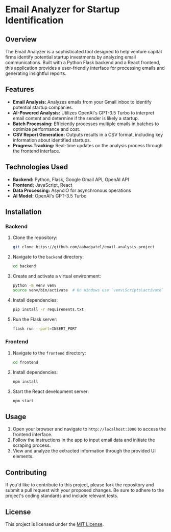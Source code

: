 # Email Analyzer for Startup Identification

## Overview

The Email Analyzer is a sophisticated tool designed to help venture capital firms identify potential startup investments by analyzing email communications. Built with a Python Flask backend and a React frontend, this application provides a user-friendly interface for processing emails and generating insightful reports.

## Features

- **Email Analysis:** Analyzes emails from your Gmail inbox to identify potential startup companies.
- **AI-Powered Analysis:** Utilizes OpenAI's GPT-3.5 Turbo to interpret email content and determine if the sender is likely a startup.
- **Batch Processing:** Efficiently processes multiple emails in batches to optimize performance and cost.
- **CSV Report Generation:** Outputs results in a CSV format, including key information about identified startups.
- **Progress Tracking:** Real-time updates on the analysis process through the frontend interface.

## Technologies Used

- **Backend:** Python, Flask, Google Gmail API, OpenAI API
- **Frontend:** JavaScript, React
- **Data Processing:** AsyncIO for asynchronous operations
- **AI Model:** OpenAI's GPT-3.5 Turbo

## Installation

### Backend

1. Clone the repository:

   ```bash
   git clone https://github.com/aahadpatel/email-analysis-project
   ```

1. Navigate to the `backend` directory:

   ```bash
   cd backend
   ```

1. Create and activate a virtual environment:

   ```bash
   python -m venv venv
   source venv/bin/activate  # On Windows use `venv\Scripts\activate`
   ```

1. Install dependencies:

   ```bash
   pip install -r requirements.txt
   ```

1. Run the Flask server:
   ```bash
   flask run --port=INSERT_PORT
   ```

### Frontend

1. Navigate to the `frontend` directory:

   ```bash
   cd frontend
   ```

2. Install dependencies:

   ```bash
   npm install
   ```

3. Start the React development server:
   ```bash
   npm start
   ```

## Usage

1. Open your browser and navigate to `http://localhost:3000` to access the frontend interface.
2. Follow the instructions in the app to input email data and initiate the scraping process.
3. View and analyze the extracted information through the provided UI elements.

## Contributing

If you'd like to contribute to this project, please fork the repository and submit a pull request with your proposed changes. Be sure to adhere to the project's coding standards and include relevant tests.

## License

This project is licensed under the [MIT License](LICENSE).

